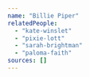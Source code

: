 ```yaml
---
name: "Billie Piper"
relatedPeople:
  - "kate-winslet"
  - "pixie-lott"
  - "sarah-brightman"
  - "paloma-faith"
sources: []
---
```


